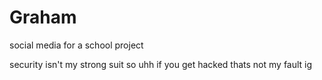 # Graham
social media for a school project


security isn't my strong suit so uhh if you get hacked thats not my fault ig
